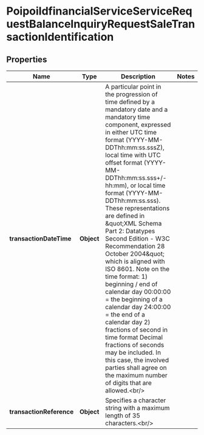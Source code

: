# PoipoiIdfinancialServiceServiceRequestBalanceInquiryRequestSaleTransactionIdentification

## Properties
Name | Type | Description | Notes
------------ | ------------- | ------------- | -------------
**transactionDateTime** | **Object** | A particular point in the progression of time defined by a mandatory date and a mandatory time component, expressed in either UTC time format (YYYY-MM-DDThh:mm:ss.sssZ), local time with UTC offset format (YYYY-MM-DDThh:mm:ss.sss+/-hh:mm), or local time format (YYYY-MM-DDThh:mm:ss.sss). These representations are defined in \&quot;XML Schema Part 2: Datatypes Second Edition - W3C Recommendation 28 October 2004\&quot; which is aligned with ISO 8601. Note on the time format: 1) beginning / end of calendar day 00:00:00 &#x3D; the beginning of a calendar day 24:00:00 &#x3D; the end of a calendar day 2) fractions of second in time format Decimal fractions of seconds may be included. In this case, the involved parties shall agree on the maximum number of digits that are allowed.&lt;br/&gt; | 
**transactionReference** | **Object** | Specifies a character string with a maximum length of 35 characters.&lt;br/&gt; | 
